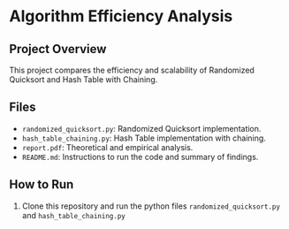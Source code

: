 # Algorithm Efficiency Analysis

## Project Overview
This project compares the efficiency and scalability of Randomized Quicksort and Hash Table with Chaining.

## Files
- `randomized_quicksort.py`: Randomized Quicksort implementation.
- `hash_table_chaining.py`: Hash Table implementation with chaining.
- `report.pdf`: Theoretical and empirical analysis.
- `README.md`: Instructions to run the code and summary of findings.

## How to Run
1. Clone this repository and run the python files `randomized_quicksort.py` and `hash_table_chaining.py`